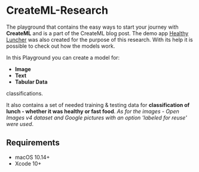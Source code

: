 # CreateML-Research
The playground that contains the easy ways to start your journey with **CreateML** and is a part of the CreateML blog post. The demo app [Healthy Luncher](https://github.com/netguru/HealthyLuncher-Demo) was also created for the purpose of this research. With its help it is possible to check out how the models work.

In this Playground you can create a model for:
- **Image**
- **Text**
- **Tabular Data**

classifications.

It also contains a set of needed training & testing data for **classification of lunch - whether it was healthy or fast food**. *As for the images - Open Images v4 dataset and Google pictures with an option 'labeled for reuse' were used*.

## Requirements

- macOS 10.14+
- Xcode 10+
